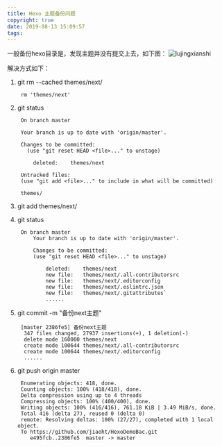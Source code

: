 ```yaml
---
title: Hexo 主题备份问题
copyright: true
date: 2019-08-13 15:09:57
tags:
---
```

一般备份hexo目录是，发现主题并没有提交上去，如下图：
![lujingxianshi](/images/主题备份.png)

解决方式如下：

1. git rm --cached themes/next/
	>

		rm 'themes/next'

2. git status
	>

		On branch master

		Your branch is up to date with 'origin/master'.

		Changes to be committed:
		  (use "git reset HEAD <file>..." to unstage)

	        deleted:    themes/next

		Untracked files:
	  	(use "git add <file>..." to include in what will be committed)

        themes/

3. git add themes/next/

4. git status
	>

		On branch master
			Your branch is up to date with 'origin/master'.

			Changes to be committed:
		  	(use "git reset HEAD <file>..." to unstage)

		        deleted:    themes/next
		        new file:   themes/next/.all-contributorsrc
		        new file:   themes/next/.editorconfig
		        new file:   themes/next/.eslintrc.json
        		new file:   themes/next/.gitattributes`
				......

5. git commit -m "备份next主题"
	>

		[master 2386fe5] 备份next主题
		 347 files changed, 27937 insertions(+), 1 deletion(-)
		 delete mode 160000 themes/next
		 create mode 100644 themes/next/.all-contributorsrc
		 create mode 100644 themes/next/.editorconfig
		 ......

6. git push origin master
	>

		Enumerating objects: 418, done.
		Counting objects: 100% (418/418), done.
		Delta compression using up to 4 threads
		Compressing objects: 100% (400/400), done.
		Writing objects: 100% (416/416), 761.18 KiB | 3.49 MiB/s, done.
		Total 416 (delta 27), reused 0 (delta 0)
		remote: Resolving deltas: 100% (27/27), completed with 1 local object.
		To https://github.com/jiaoht/HexoDemoBac.git
		   e495fcb..2386fe5  master -> master
